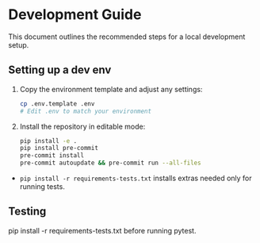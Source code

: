 # Development Guide

This document outlines the recommended steps for a local development setup.

## Setting up a dev env

1. Copy the environment template and adjust any settings:

   ```bash
   cp .env.template .env
   # Edit .env to match your environment
   ```

2. Install the repository in editable mode:

   ```bash
   pip install -e .
   pip install pre-commit
   pre-commit install
   pre-commit autoupdate && pre-commit run --all-files
   ```

- `pip install -r requirements-tests.txt` installs extras needed only for running tests.

## Testing

pip install -r requirements-tests.txt before running pytest.

